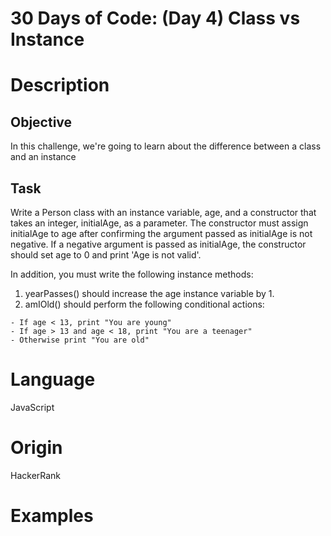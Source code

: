 # 30 Days of Code: (Day 4) Class vs Instance

# Description

## Objective

In this challenge, we're going to learn about the difference between a class and an instance

## Task

Write a Person class with an instance variable, age, and a constructor that takes an integer, initialAge, as a parameter.  The constructor must assign initialAge to age after confirming the argument passed as initialAge is not negative.  If a negative argument is passed as initialAge, the constructor should set age to 0 and print 'Age is not valid'.

In addition, you must write the following instance methods:
1. yearPasses() should increase the age instance variable by 1.
2. amIOld() should perform the following conditional actions:

```
- If age < 13, print "You are young"
- If age > 13 and age < 18, print "You are a teenager"
- Otherwise print "You are old"
```

# Language

JavaScript

# Origin

HackerRank

# Examples